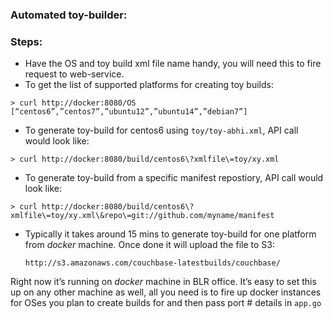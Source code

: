### Automated toy-builder:


### Steps:

* Have the OS and toy build xml file name handy, you will need this
  to fire request to web-service.
* To get the list of supported platforms for creating toy builds:

```
> curl http://docker:8080/OS
[“centos6”,”centos7”,”ubuntu12”,”ubuntu14”,”debian7”]
```

* To generate toy-build for centos6 using `toy/toy-abhi.xml`,
  API call would look like:

```
> curl http://docker:8080/build/centos6\?xmlfile\=toy/xy.xml
````

* To generate toy-build from a specific manifest repostiory,
  API call would look like:

```
> curl http://docker:8080/build/centos6\?xmlfile\=toy/xy.xml\&repo\=git://github.com/myname/manifest
````

* Typically it takes around 15 mins to generate toy-build for one platform
  from *docker* machine. Once done it will upload the file to S3:

  ```
  http://s3.amazonaws.com/couchbase-latestbuilds/couchbase/
  ```

Right now it’s running on *docker* machine in BLR office.
It’s easy to set this up on any other machine as well, all you need is
to fire up docker instances for OSes you plan to create builds for and
then pass port # details in `app.go`
